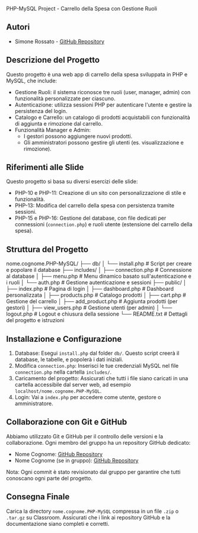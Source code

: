 PHP-MySQL Project - Carrello della Spesa con Gestione Ruoli

Autori
------
- Simone Rossato - [GitHub Repository](https://github.com/rossimo00/simone.rossato.PHP-MySQL.git)

Descrizione del Progetto
------------------------
Questo progetto è una web app di carrello della spesa sviluppata in PHP e MySQL, che include:
- Gestione Ruoli: il sistema riconosce tre ruoli (user, manager, admin) con funzionalità personalizzate per ciascuno.
- Autenticazione: utilizza sessioni PHP per autenticare l'utente e gestire la persistenza del login.
- Catalogo e Carrello: un catalogo di prodotti acquistabili con funzionalità di aggiunta e rimozione dal carrello.
- Funzionalità Manager e Admin:
  - I gestori possono aggiungere nuovi prodotti.
  - Gli amministratori possono gestire gli utenti (es. visualizzazione e rimozione).

Riferimenti alle Slide
----------------------
Questo progetto si basa su diversi esercizi delle slide:
- PHP-10 e PHP-11: Creazione di un sito con personalizzazione di stile e funzionalità.
- PHP-13: Modifica del carrello della spesa con persistenza tramite sessioni.
- PHP-15 e PHP-16: Gestione del database, con file dedicati per connessioni (`connection.php`) e ruoli utente (estensione del carrello della spesa).

Struttura del Progetto
----------------------
nome.cognome.PHP-MySQL/
├── db/
│   └── install.php               # Script per creare e popolare il database
├── includes/
│   ├── connection.php            # Connessione al database
│   ├── menu.php                  # Menu dinamico basato sull'autenticazione e i ruoli
│   └── auth.php                  # Gestione autenticazione e sessioni
├── public/
│   ├── index.php                 # Pagina di login
│   ├── dashboard.php             # Dashboard personalizzata
│   ├── products.php              # Catalogo prodotti
│   ├── cart.php                  # Gestione del carrello
│   ├── add_product.php           # Aggiunta prodotti (per gestori)
│   ├── view_users.php            # Gestione utenti (per admin)
│   └── logout.php                # Logout e chiusura della sessione
└── README.txt                    # Dettagli del progetto e istruzioni

Installazione e Configurazione
------------------------------
1. Database: Esegui `install.php` dal folder `db/`. Questo script creerà il database, le tabelle, e popolerà i dati iniziali.
2. Modifica `connection.php`: Inserisci le tue credenziali MySQL nel file `connection.php` nella cartella `includes/`.
3. Caricamento del progetto: Assicurati che tutti i file siano caricati in una cartella accessibile dal server web, ad esempio `localhost/nome.cognome.PHP-MySQL`.
4. Login: Vai a `index.php` per accedere come utente, gestore o amministratore.

Collaborazione con Git e GitHub
-------------------------------
Abbiamo utilizzato Git e GitHub per il controllo delle versioni e la collaborazione. Ogni membro del gruppo ha un repository GitHub dedicato:
- Nome Cognome: [GitHub Repository](https://github.com/username1/nome.cognome.PHP-MySQL)
- Nome Cognome (se in gruppo): [GitHub Repository](https://github.com/username2/nome.cognome.PHP-MySQL)

Nota: Ogni commit è stato revisionato dal gruppo per garantire che tutti conoscano ogni parte del progetto.

Consegna Finale
---------------
Carica la directory `nome.cognome.PHP-MySQL` compressa in un file `.zip` o `.tar.gz` su Classroom.
Assicurati che i link ai repository GitHub e la documentazione siano completi e corretti.
